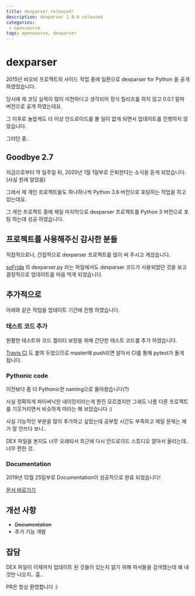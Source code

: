 ```yaml
---
title: dexparser released!
description: dexparser 1.0.0 released
categories:
 - opensource
tags: opensource, dexparser
---
```


# dexparser

2015년 비오비 프로젝트의 사이드 작업 중에 일환으로 dexparser for Python 을 공개 하였었습니다.

당시에 제 코딩 실력이 많이 미천하다고 생각되어 정식 릴리즈를 하지 않고 0.0.1 알파 버전으로 공개 하였는데요.

그 이후로 놀랍게도 더 이상 안드로이드를 볼 일이 없게 되면서 업데이트를 진행하지 않았습니다.

그러던 중..



## Goodbye 2.7

지금으로부터 약 일주일 뒤, 2020년 1월 1일부로 은퇴한다는 소식을 듣게 되었습니다. (사실 원래 알았음)

그래서 제 개인 프로젝트들도 하나하나씩 Python 3.6 버전으로 포팅하는 작업을 하고 있는데요.

그 개인 프로젝트 중에 제일 마지막으로 dexparser 프로젝트를 Python 3 버전으로 포팅 하는데 성공 하였습니다.



## 프로젝트를 사용해주신 감사한 분들

직접적으로나, 간접적으로 dexparser 프로젝트를 많이 써 주시고 계셨습니다.

[soFrida]( https://github.com/june5079/soFrida/blob/master/dex/dexparser.py ) 의 dexparser.py 라는 파일에서도 dexparser 코드가 사용되었던 것을 보고 결정적으로 업데이트를 마음 먹게 되었습니다.



## 추가적으로

아래와 같은 작업을 업데이트 기간에 진행 하였습니다.



### 테스트 코드 추가

원활한 테스트와 코드 퀄리티 보장을 위해 간단한 테스트 코드를 추가 하였습니다.

[Travis CI]( https://travis-ci.com/bunseokbot/dexparser ) 도 붙여 두었으므로 master에 push되면 알아서 CI를 통해 pytest가 돌게 됩니다.



### Pythonic code

이전보다 좀 더 Pythonic한 naming으로 돌아왔습니다(?)

사실 정확하게 파이써닉한 네이밍이라는게 뭔진 모르겠지만 그래도 나름 다른 프로젝트를 기웃거리면서 비슷하게 따라는 해 보았습니다 :)



사실 기능적인 부분을 많이 추가하고 싶었는데 공부할 시간도 부족하고 제일 문제는 제가 잘 안쓰다 보니..

DEX 파일을 본지도 너무 오래되서 최근에 다시 안드로이드 스튜디오 깔아서 올리는데.. 너무 편한 것..



### Documentation

2019년 12월 25일부로 Documentation이 성공적으로 완료 되었습니다!

[문서 바로가기]( https://dexparser.readthedocs.io/en/latest/ )



## 개선 사항

* ~~Documentation~~
* 추가 기능 개발



## 잡담

DEX 파일이 이제까지 업데이트 된 것들이 있는지 알기 위해 파서들을 검색했는데 왜 내 것만 나오지.. 흠..

PR은 항상 환영합니다 :)